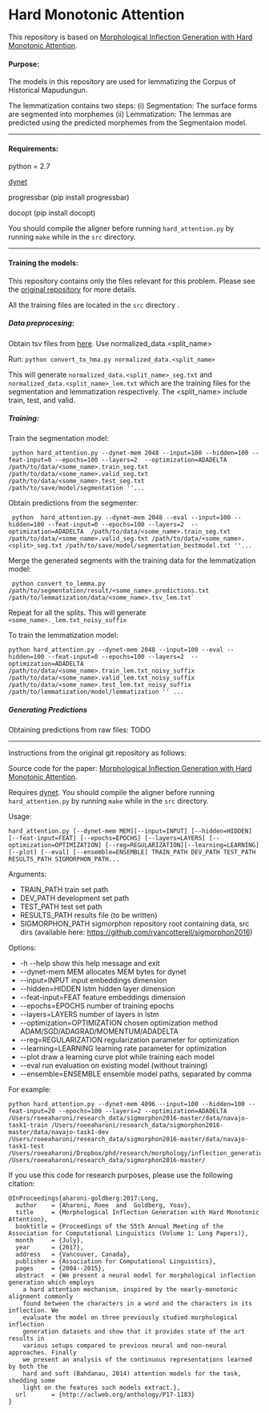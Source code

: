 # Hard Monotonic Attention
This repository is based on [Morphological Inflection Generation with Hard Monotonic Attention](http://www.aclweb.org/anthology/P17-1183). 

#### Purpose:

The models in this repository are used for lemmatizing the Corpus of Historical Mapudungun. 

The lemmatization contains two steps: (i) Segmentation: The surface forms are segmented into morphemes (ii) Lemmatization: The lemmas are predicted using the predicted morphemes from the Segmentaion model. 

---
#### Requirements:
python = 2.7

[dynet](https://github.com/clab/dynet)

progressbar (pip install progressbar)

docopt (pip install docopt)

You should compile the aligner before running `hard_attention.py` by  running `make` while in the `src` directory.

---
#### Training the models:
This repository contains only the files relevant for this problem. Please see the [original repository](https://github.com/roeeaharoni/morphological-reinflection) for more details.

All the training files are located in the `src` directory .

##### Data preprocesing:

Obtain tsv files from [here](https://github.com/dan-wells/chm_tools/tree/master/data). Use normalized_data.<split_name>

Run: 
`python convert_to_hma.py normalized_data.<split_name>`
	
This will generate `normalized_data.<split_name>_seg.txt` and `normalized_data.<split_name>_lem.txt` which are the training files for the segmentation and lemmatization respectively. The <split_name> include train, test, and valid.

##### Training:

Train the segmentation model:

     python hard_attention.py --dynet-mem 2048 --input=100 --hidden=100 --feat-input=0 --epochs=100 --layers=2  --optimization=ADADELTA  /path/to/data/<some_name>.train_seg.txt /path/to/data/<some_name>.valid_seg.txt /path/to/data/<some_name>.test_seg.txt /path/to/save/model/segmentation ''...

Obtain predictions from the segmenter:

     python  hard_attention.py --dynet-mem 2048 --eval --input=100 --hidden=100 --feat-input=0 --epochs=100 --layers=2  --optimization=ADADELTA  /path/to/data/<some_name>.train_seg.txt /path/to/data/<some_name>.valid_seg.txt /path/to/data/<some_name>.<split>_seg.txt /path/to/save/model/segmentation_bestmodel.txt ''...

Merge the generated segments with the training data for the lemmatization model:

     python convert_to_lemma.py /path/to/segmentation/result/<some_name>.predictions.txt /path/to/lemmatization/data/<some_name>.tsv_lem.txt`

Repeat for all the splits. This will generate `<some_name>._lem.txt_noisy_suffix`
	
To train the lemmatization model:

	python hard_attention.py --dynet-mem 2048 --input=100 --eval --hidden=100 --feat-input=0 --epochs=100 --layers=2  --optimization=ADADELTA  /path/to/data/<some_name>.train_lem.txt_noisy_suffix /path/to/data/<some_name>.valid_lem.txt_noisy_suffix /path/to/data/<some_name>.test_lem.txt_noisy_suffix /path/to/lemmatization/model/lemmatization '' ...

##### Generating Predictions
Obtaining predictions from raw files: TODO

---

Instructions from the original git repository as follows:






Source code for the paper: [Morphological Inflection Generation with Hard Monotonic Attention](http://www.aclweb.org/anthology/P17-1183).


Requires [dynet](https://github.com/clab/dynet). You should compile the aligner before running `hard_attention.py` by 
running `make` while in the `src` directory.

Usage:

    hard_attention.py [--dynet-mem MEM][--input=INPUT] [--hidden=HIDDEN] [--feat-input=FEAT] [--epochs=EPOCHS] [--layers=LAYERS] [--optimization=OPTIMIZATION] [--reg=REGULARIZATION][--learning=LEARNING] [--plot] [--eval] [--ensemble=ENSEMBLE] TRAIN_PATH DEV_PATH TEST_PATH RESULTS_PATH SIGMORPHON_PATH...

Arguments:
* TRAIN_PATH    train set path
* DEV_PATH      development set path
* TEST_PATH     test set path
* RESULTS_PATH  results file (to be written)
* SIGMORPHON_PATH   sigmorphon repository root containing data, src dirs (available here: https://github.com/ryancotterell/sigmorphon2016)

Options:
* -h --help                     show this help message and exit
* --dynet-mem MEM               allocates MEM bytes for dynet
* --input=INPUT                 input embeddings dimension
* --hidden=HIDDEN               lstm hidden layer dimension
* --feat-input=FEAT             feature embeddings dimension
* --epochs=EPOCHS               number of training epochs
* --layers=LAYERS               number of layers in lstm
* --optimization=OPTIMIZATION   chosen optimization method ADAM/SGD/ADAGRAD/MOMENTUM/ADADELTA
* --reg=REGULARIZATION          regularization parameter for optimization
* --learning=LEARNING           learning rate parameter for optimization
* --plot                        draw a learning curve plot while training each model
* --eval                        run evaluation on existing model (without training)
* --ensemble=ENSEMBLE           ensemble model paths, separated by comma

For example:

    python hard_attention.py --dynet-mem 4096 --input=100 --hidden=100 --feat-input=20 --epochs=100 --layers=2 --optimization=ADADELTA  /Users/roeeaharoni/research_data/sigmorphon2016-master/data/navajo-task1-train /Users/roeeaharoni/research_data/sigmorphon2016-master/data/navajo-task1-dev /Users/roeeaharoni/research_data/sigmorphon2016-master/data/navajo-task1-test /Users/roeeaharoni/Dropbox/phd/research/morphology/inflection_generation/results/navajo_results.txt /Users/roeeaharoni/research_data/sigmorphon2016-master/
    
If you use this code for research purposes, please use the following citation:

    @InProceedings{aharoni-goldberg:2017:Long,
      author    = {Aharoni, Roee  and  Goldberg, Yoav},
      title     = {Morphological Inflection Generation with Hard Monotonic Attention},
      booktitle = {Proceedings of the 55th Annual Meeting of the Association for Computational Linguistics (Volume 1: Long Papers)},
      month     = {July},
      year      = {2017},
      address   = {Vancouver, Canada},
      publisher = {Association for Computational Linguistics},
      pages     = {2004--2015},
      abstract  = {We present a neural model for morphological inflection generation which employs
        a hard attention mechanism, inspired by the nearly-monotonic alignment commonly
        found between the characters in a word and the characters in its inflection. We
        evaluate the model on three previously studied morphological inflection
        generation datasets and show that it provides state of the art results in
        various setups compared to previous neural and non-neural approaches. Finally
        we present an analysis of the continuous representations learned by both the
        hard and soft (Bahdanau, 2014) attention models for the task, shedding some
        light on the features such models extract.},
      url       = {http://aclweb.org/anthology/P17-1183}
    }
